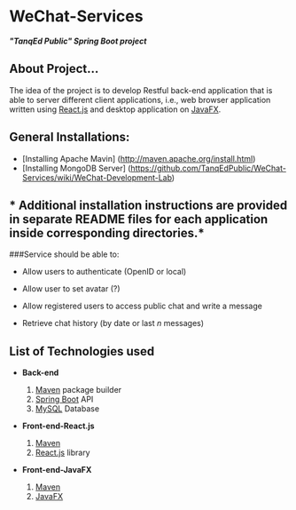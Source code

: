 # WeChat-Services 
 ***"TanqEd Public" Spring Boot project***

## About Project...

  The idea of the project is to develop Restful back-end application that is able to server
  different client applications, i.e., web browser application written using [React.js](https://facebook.github.io/react/) and desktop
  application on [JavaFX](http://www.oracle.com/technetwork/java/javase/overview/javafx-overview-2158620.html).

## General Installations:

* [Installing Apache Mavin] (http://maven.apache.org/install.html)
* [Installing MongoDB Server] (https://github.com/TanqEdPublic/WeChat-Services/wiki/WeChat-Development-Lab) 

## * Additional installation instructions are provided in separate README files for each application inside corresponding directories.*

###Service should be able to:
  - Allow users to authenticate (OpenID or local)
  - Allow user to set avatar (?)
  
  - Allow registered users to access public chat and write a message
  - Retrieve chat history (by date or last *n* messages)
  
## List of Technologies used

* **Back-end**
  1. [Maven](https://maven.apache.org/) package builder
  2. [Spring Boot](https://projects.spring.io/spring-boot/) API 
  3. [MySQL](https://dev.mysql.com/doc/refman/5.7/en/mysql-nutshell.html) Database
  
* **Front-end-React.js**
  1. [Maven](https://maven.apache.org/)
  2. [React.js](https://facebook.github.io/react/) library
  
* **Front-end-JavaFX**
  1. [Maven](https://maven.apache.org/)
  2. [JavaFX](http://www.oracle.com/technetwork/java/javase/overview/javafx-overview-2158620.html) 
  
